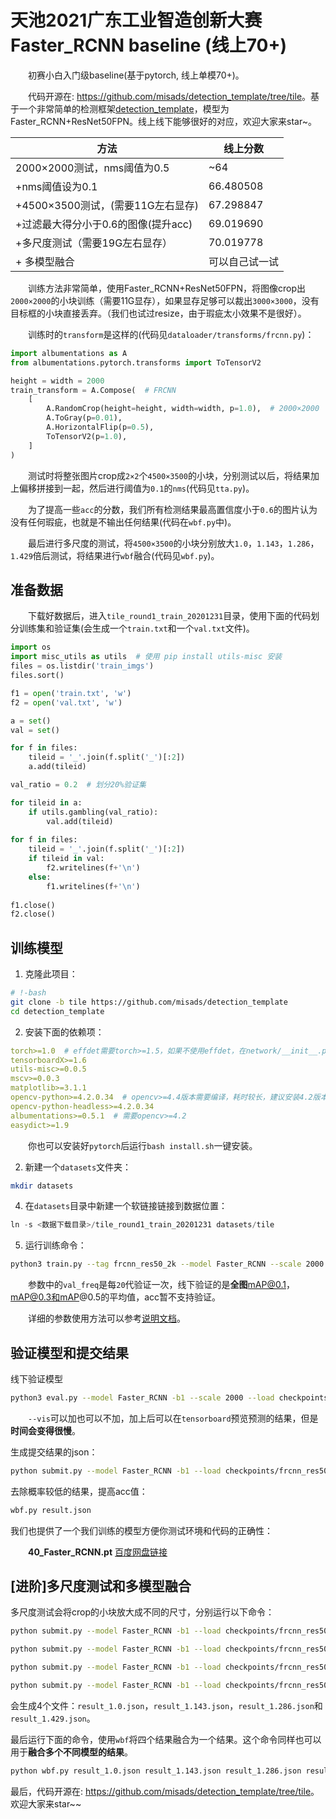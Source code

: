 # 天池2021广东工业智造创新大赛Faster_RCNN baseline (线上70+)

　　初赛小白入门级baseline(基于pytorch, 线上单模70+)。

　　代码开源在: <https://github.com/misads/detection_template/tree/tile>。基于一个非常简单的检测框架[detection_template](https://github.com/misads/detection_template)，模型为Faster_RCNN+ResNet50FPN。线上线下能够很好的对应，欢迎大家来star~。

| 方法                                | 线上分数       |
| ----------------------------------- | -------------- |
| 2000×2000测试，nms阈值为0.5         | ~64            |
| +nms阈值设为0.1                     | 66.480508      |
| +4500×3500测试，(需要11G左右显存)   | 67.298847      |
| +过滤最大得分小于0.6的图像(提升acc) | 69.019690      |
| +多尺度测试（需要19G左右显存）      | 70.019778      |
| + 多模型融合                        | 可以自己试一试 |

　　训练方法非常简单，使用Faster_RCNN+ResNet50FPN，将图像crop出`2000×2000`的小块训练（需要11G显存），如果显存足够可以裁出`3000×3000`，没有目标框的小块直接丢弃。（我们也试过resize，由于瑕疵太小效果不是很好）。

　　训练时的`transform`是这样的(代码见`dataloader/transforms/frcnn.py`)：

```python
import albumentations as A
from albumentations.pytorch.transforms import ToTensorV2

height = width = 2000
train_transform = A.Compose(  # FRCNN
    [
        A.RandomCrop(height=height, width=width, p=1.0),  # 2000×2000
        A.ToGray(p=0.01),
        A.HorizontalFlip(p=0.5),
        ToTensorV2(p=1.0),
    ]
)
```

　　测试时将整张图片crop成`2×2`个`4500×3500`的小块，分别测试以后，将结果加上偏移拼接到一起，然后进行阈值为`0.1`的`nms`(代码见`tta.py`)。  

　　为了提高一些`acc`的分数，我们所有检测结果最高置信度小于`0.6`的图片认为没有任何瑕疵，也就是不输出任何结果(代码在`wbf.py`中)。  

　　最后进行多尺度的测试，将`4500×3500`的小块分别放大`1.0`，`1.143`，`1.286`，`1.429`倍后测试，将结果进行`wbf`融合(代码见`wbf.py`)。

## 准备数据

　　下载好数据后，进入`tile_round1_train_20201231`目录，使用下面的代码划分训练集和验证集(会生成一个`train.txt`和一个`val.txt`文件)。

```python
import os
import misc_utils as utils  # 使用 pip install utils-misc 安装
files = os.listdir('train_imgs')
files.sort()

f1 = open('train.txt', 'w')
f2 = open('val.txt', 'w')

a = set()
val = set()

for f in files:
    tileid = '_'.join(f.split('_')[:2])
    a.add(tileid)

val_ratio = 0.2  # 划分20%验证集

for tileid in a:
    if utils.gambling(val_ratio):
        val.add(tileid)
        
for f in files:
    tileid = '_'.join(f.split('_')[:2])
    if tileid in val:
        f2.writelines(f+'\n')
    else:
        f1.writelines(f+'\n')
        
f1.close()
f2.close()

```

## 训练模型

1. 克隆此项目：

```bash
# !-bash
git clone -b tile https://github.com/misads/detection_template
cd detection_template
```

2. 安装下面的依赖项：

```yml
torch>=1.0  # effdet需要torch>=1.5，如果不使用effdet，在network/__init__.py下将其注释掉
tensorboardX>=1.6
utils-misc>=0.0.5
mscv>=0.0.3
matplotlib>=3.1.1
opencv-python>=4.2.0.34  # opencv>=4.4版本需要编译，耗时较长，建议安装4.2版本
opencv-python-headless>=4.2.0.34
albumentations>=0.5.1  # 需要opencv>=4.2
easydict>=1.9
```

　　你也可以安装好`pytorch`后运行`bash install.sh`一键安装。

2. 新建一个`datasets`文件夹：

```bash
mkdir datasets
```

4. 在`datasets`目录中新建一个软链接链接到数据位置：

```python
ln -s <数据下载目录>/tile_round1_train_20201231 datasets/tile
```

5. 运行训练命令：

```bash
python3 train.py --tag frcnn_res50_2k --model Faster_RCNN --scale 2000 --val_freq 20
```

　　参数中的`val_freq`是每`20`代验证一次，线下验证的是**全图**mAP@0.1，mAP@0.3和mAP@0.5的平均值，acc暂不支持验证。  

　　详细的参数使用方法可以参考[说明文档](https://github.com/misads/detection_template/blob/tile/_assets/_docs/get_started.md#%E5%8F%82%E6%95%B0%E8%AF%B4%E6%98%8E)。

## 验证模型和提交结果

线下验证模型

```bash
python3 eval.py --model Faster_RCNN -b1 --scale 2000 --load checkpoints/frcnn_res50_2k/40_Faster_RCNN.pt --vis
```

　　`--vis`可以加也可以不加，加上后可以在`tensorboard`预览预测的结果，但是**时间会变得很慢**。  

生成提交结果的json：

```bash
python submit.py --model Faster_RCNN -b1 --load checkpoints/frcnn_res50_2k/40_Faster_RCNN.pt --scale 2000
```

去除概率较低的结果，提高acc值：

```bash
wbf.py result.json
```

我们也提供了一个我们训练的模型方便你测试环境和代码的正确性：

　　**40_Faster_RCNN.pt** [百度网盘链接]()

## [进阶]多尺度测试和多模型融合

多尺度测试会将crop的小块放大成不同的尺寸，分别运行以下命令：

```bash
python submit.py --model Faster_RCNN -b1 --load checkpoints/frcnn_res50_2k/40_Faster_RCNN.pt --scale 2000 --ms 1.
```
```bash
python submit.py --model Faster_RCNN -b1 --load checkpoints/frcnn_res50_2k/40_Faster_RCNN.pt --scale 2000 --ms 1.143
```
```bash
python submit.py --model Faster_RCNN -b1 --load checkpoints/frcnn_res50_2k/40_Faster_RCNN.pt --scale 2000 --ms 1.286
```
```bash
python submit.py --model Faster_RCNN -b1 --load checkpoints/frcnn_res50_2k/40_Faster_RCNN.pt --scale 2000 --ms 1.429
```

会生成4个文件：`result_1.0.json`，`result_1.143.json`，`result_1.286.json`和`result_1.429.json`。

最后运行下面的命令，使用`wbf`将四个结果融合为一个结果。这个命令同样也可以用于**融合多个不同模型的结果**。

```bash
python wbf.py result_1.0.json result_1.143.json result_1.286.json result_1.429.json
```



最后，代码开源在: <https://github.com/misads/detection_template/tree/tile>。欢迎大家来star~~


